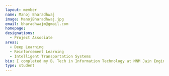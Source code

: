 ```yaml
---
layout: member
name: Manoj Bharadhwaj
image: ManojBharadhwaj.jpg
email: bharadhwajm@gmail.com
homepage: 
designations: 
  - Project Associate
areas:
  - Deep Learning
  - Reinforcement Learning 
  - Intelligent Transportation Systems
bio: I completed my B. Tech in Information Technology at MNM Jain Engineering College (2015- 2019). I am currently working on a project titled Real Time Vehicle Detection and Tracking under the guidances of Prof. Ravindran B (Department of Computer Science and Engineering, IITM) Prof. Gitakrishnan Ramadurai (Department of Civil Engineering, IITM).
type: student
---
```

